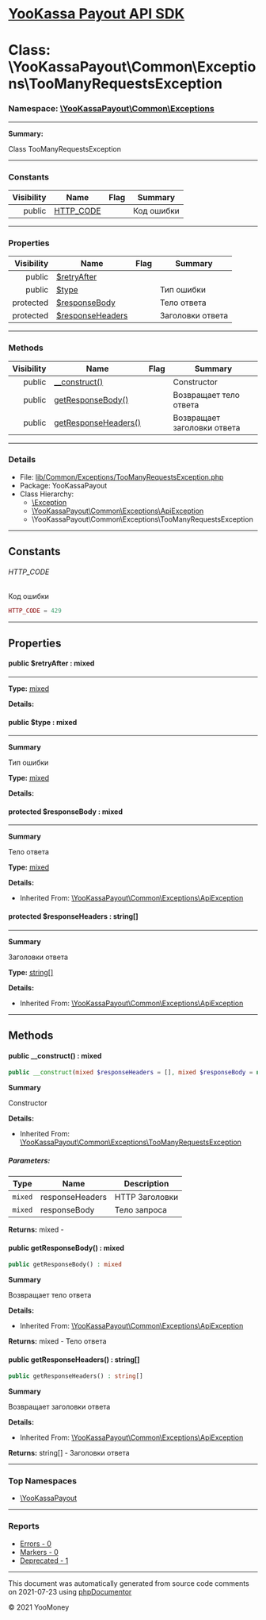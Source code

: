 # [YooKassa Payout API SDK](../home.md)

# Class: \YooKassaPayout\Common\Exceptions\TooManyRequestsException
### Namespace: [\YooKassaPayout\Common\Exceptions](../namespaces/yookassapayout-common-exceptions.md)
---
**Summary:**

Class TooManyRequestsException

---
### Constants
| Visibility | Name | Flag | Summary |
| ----------:| ---- | ---- | ------- |
| public | [HTTP_CODE](../classes/YooKassaPayout-Common-Exceptions-TooManyRequestsException.md#constant_HTTP_CODE) |  | Код ошибки |
---
### Properties
| Visibility | Name | Flag | Summary |
| ----------:| ---- | ---- | ------- |
| public | [$retryAfter](../classes/YooKassaPayout-Common-Exceptions-TooManyRequestsException.md#property_retryAfter) |  |  |
| public | [$type](../classes/YooKassaPayout-Common-Exceptions-TooManyRequestsException.md#property_type) |  | Тип ошибки |
| protected | [$responseBody](../classes/YooKassaPayout-Common-Exceptions-ApiException.md#property_responseBody) |  | Тело ответа |
| protected | [$responseHeaders](../classes/YooKassaPayout-Common-Exceptions-ApiException.md#property_responseHeaders) |  | Заголовки ответа |
---
### Methods
| Visibility | Name | Flag | Summary |
| ----------:| ---- | ---- | ------- |
| public | [__construct()](../classes/YooKassaPayout-Common-Exceptions-TooManyRequestsException.md#method___construct) |  | Constructor |
| public | [getResponseBody()](../classes/YooKassaPayout-Common-Exceptions-ApiException.md#method_getResponseBody) |  | Возвращает тело ответа |
| public | [getResponseHeaders()](../classes/YooKassaPayout-Common-Exceptions-ApiException.md#method_getResponseHeaders) |  | Возвращает заголовки ответа |
---
### Details
* File: [lib/Common/Exceptions/TooManyRequestsException.php](../../lib/Common/Exceptions/TooManyRequestsException.php)
* Package: YooKassaPayout
* Class Hierarchy:  
  * [\Exception](\Exception)
  * [\YooKassaPayout\Common\Exceptions\ApiException](../classes/YooKassaPayout-Common-Exceptions-ApiException.md)
  * \YooKassaPayout\Common\Exceptions\TooManyRequestsException
---
## Constants
<a name="constant_HTTP_CODE" class="anchor"></a>
###### HTTP_CODE
Код ошибки

```php
HTTP_CODE = 429
```


---
## Properties
<a name="property_retryAfter"></a>
#### public $retryAfter : mixed
---
**Type:** <a href="../mixed"><abbr title="mixed">mixed</abbr></a>

**Details:**


<a name="property_type"></a>
#### public $type : mixed
---
**Summary**

Тип ошибки

**Type:** <a href="../mixed"><abbr title="mixed">mixed</abbr></a>

**Details:**


<a name="property_responseBody"></a>
#### protected $responseBody : mixed
---
**Summary**

Тело ответа

**Type:** <a href="../mixed"><abbr title="mixed">mixed</abbr></a>

**Details:**
* Inherited From: [\YooKassaPayout\Common\Exceptions\ApiException](../classes/YooKassaPayout-Common-Exceptions-ApiException.md)


<a name="property_responseHeaders"></a>
#### protected $responseHeaders : string[]
---
**Summary**

Заголовки ответа

**Type:** <a href="../string[]"><abbr title="string[]">string[]</abbr></a>

**Details:**
* Inherited From: [\YooKassaPayout\Common\Exceptions\ApiException](../classes/YooKassaPayout-Common-Exceptions-ApiException.md)



---
## Methods
<a name="method___construct" class="anchor"></a>
#### public __construct() : mixed

```php
public __construct(mixed $responseHeaders = [], mixed $responseBody = null) : mixed
```

**Summary**

Constructor

**Details:**
* Inherited From: [\YooKassaPayout\Common\Exceptions\TooManyRequestsException](../classes/YooKassaPayout-Common-Exceptions-TooManyRequestsException.md)
##### Parameters:
| Type | Name | Description |
| ---- | ---- | ----------- |
| <code lang="php">mixed</code> | responseHeaders  | HTTP Заголовки |
| <code lang="php">mixed</code> | responseBody  | Тело запроса |

**Returns:** mixed - 


<a name="method_getResponseBody" class="anchor"></a>
#### public getResponseBody() : mixed

```php
public getResponseBody() : mixed
```

**Summary**

Возвращает тело ответа

**Details:**
* Inherited From: [\YooKassaPayout\Common\Exceptions\ApiException](../classes/YooKassaPayout-Common-Exceptions-ApiException.md)

**Returns:** mixed - Тело ответа


<a name="method_getResponseHeaders" class="anchor"></a>
#### public getResponseHeaders() : string[]

```php
public getResponseHeaders() : string[]
```

**Summary**

Возвращает заголовки ответа

**Details:**
* Inherited From: [\YooKassaPayout\Common\Exceptions\ApiException](../classes/YooKassaPayout-Common-Exceptions-ApiException.md)

**Returns:** string[] - Заголовки ответа



---

### Top Namespaces

* [\YooKassaPayout](../namespaces/yookassapayout.md)

---

### Reports
* [Errors - 0](../reports/errors.md)
* [Markers - 0](../reports/markers.md)
* [Deprecated - 1](../reports/deprecated.md)

---

This document was automatically generated from source code comments on 2021-07-23 using [phpDocumentor](http://www.phpdoc.org/)

&copy; 2021 YooMoney